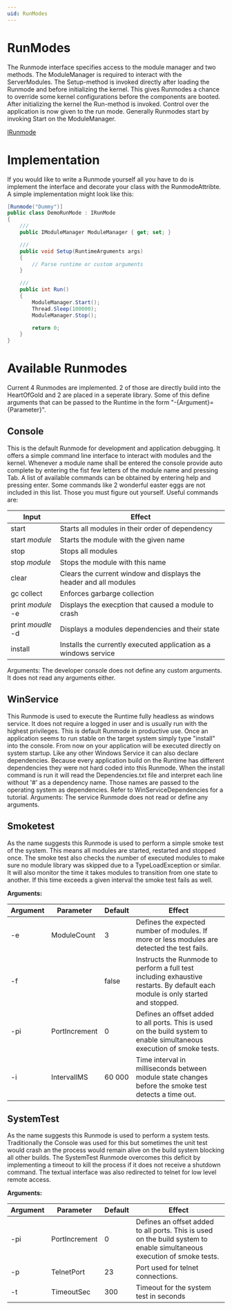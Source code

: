 ```yaml
---
uid: RunModes
---
```

RunModes
========

The Runmode interface specifies access to the module manager and two methods. The ModuleManager is required to interact with the ServerModules. The Setup-method is invoked directly after loading the Runmode and before initializing the kernel. This gives Runmodes a chance to override some kernel configurations before the components are booted. After initializing the kernel the Run-method is invoked. Control over the application is now given to the run mode. Generally Runmodes start by invoking Start on the ModuleManager.

[IRunmode](xref:Marvin.Runtime.HeartOfGold.IRunmode)

# Implementation
If you would like to write a Runmode yourself all you have to do is implement the interface and decorate your class with the RunmodeAttribte. A simple implementation might look like this:

````cs
[Runmode("Dummy")]
public class DemoRunMode : IRunMode
{
    ///
    public IModuleManager ModuleManager { get; set; }

    ///
    public void Setup(RuntimeArguments args)
    {
        // Parse runtime or custom arguments
    }

    ///
    public int Run()
    {
        ModuleManager.Start();
        Thread.Sleep(100000);
        ModuleManager.Stop();

        return 0;
    }
}
````

# Available Runmodes
Current 4 Runmodes are implemented. 2 of those are directly build into the HeartOfGold and 2 are placed in a seperate library. Some of this define arguments that can be passed to the Runtime in the form "-{Argument}={Parameter}".

## Console
This is the default Runmode for development and application debugging. It offers a simple command line interface to interact with modules and the kernel. Whenever a module name shall be entered the console provide auto complete by entering the fist few letters of the module name and pressing Tab. A list of available commands can be obtained by entering help and pressing enter. Some commands like 2 wonderful easter eggs are not included in this list. Those you must figure out yourself. Useful commands are:

| Input | Effect |
|-------|--------|
| start  | Starts all modules in their order of dependency |
| start *module* | Starts the module with the given name |
| stop | Stops all modules |
| stop *module* | Stops the module with this name |
| clear | Clears the current window and displays the header and all modules|
| gc collect | Enforces garbarge collection|
| print *module* -e | Displays the execption that caused a module to crash |
| print *moudle* -d | Displays a modules dependencies and their state |
| install | Installs the currently executed application as a windows service |

Arguments: The developer console does not define any custom arguments. It does not read any arguments either.

## WinService
This Runmode is used to execute the Runtime fully headless as windows service. It does not require a logged in user and is usually run with the highest privileges. This is default Runmode in productive use. Once an application seems to run stable on the target system simply type "install" into the console. From now on your application will be executed directly on system startup.
Like any other Windows Service it can also declare dependencies. Because every application build on the Runtime has different dependencies they were not hard coded into this Runmode. When the install command is run it will read the Dependencies.txt file and interpret each line without '#' as a dependency name. Those names are passed to the operating system as dependencies. Refer to WinServiceDependencies for a tutorial.
Arguments: The service Runmode does not read or define any arguments.


## Smoketest
As the name suggests this Runmode is used to perform a simple smoke test of the system. This means all modules are started, restarted and stopped once. The smoke test also checks the number of executed modules to make sure no module library was skipped due to a TypeLoadException or similar. It will also monitor the time it takes modules to transition from one state to another. If this time exceeds a given interval the smoke test fails as well.

**Arguments:**

| Argument | Parameter | Default | Effect |
|----------|-----------|---------|--------|
| -e | ModuleCount | 3 |Defines the expected number of modules. If more or less modules are detected the test fails.|
| -f | | false | Instructs the Runmode to perform a full test including exhaustive restarts. By default each module is only started and stopped. |
| -pi | PortIncrement | 0 | Defines an offset added to all ports. This is used on the build system to enable simultaneous execution of smoke tests. | 
| -i | IntervallMS | 60 000 | Time interval in milliseconds between module state changes before the smoke test detects a time out. | 

## SystemTest
As the name suggests this Runmode is used to perform a system tests. Traditionally the Console was used for this but sometimes the unit test would crash an the process would remain alive on the build system blocking all other builds. The SystemTest Runmode overcomes this deficit by implementing a timeout to kill the process if it does not receive a shutdown command. The textual interface was also redirected to telnet for low level remote access.

**Arguments:**

| Argument | Parameter | Default | Effect |
|----------|-----------|---------|--------|
| -pi | PortIncrement | 0 | Defines an offset added to all ports. This is used on the build system to enable simultaneous execution of smoke tests. | 
| -p | TelnetPort | 23 | Port used for telnet connections. |
| -t | TimeoutSec | 300 | Timeout for the system test in seconds | 